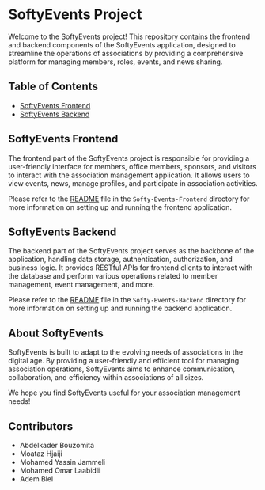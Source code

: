 # SoftyEvents Project

Welcome to the SoftyEvents project! This repository contains the frontend and backend components of the SoftyEvents application, designed to streamline the operations of associations by providing a comprehensive platform for managing members, roles, events, and news sharing.

## Table of Contents

- [SoftyEvents Frontend](./Softy-Events-Frontend/README.md)
- [SoftyEvents Backend](./Softy-Events-Backend/README.md)

## SoftyEvents Frontend

The frontend part of the SoftyEvents project is responsible for providing a user-friendly interface for members, office members, sponsors, and visitors to interact with the association management application. It allows users to view events, news, manage profiles, and participate in association activities.

Please refer to the [README](./Softy-Events-Frontend/README.md) file in the `Softy-Events-Frontend` directory for more information on setting up and running the frontend application.

## SoftyEvents Backend

The backend part of the SoftyEvents project serves as the backbone of the application, handling data storage, authentication, authorization, and business logic. It provides RESTful APIs for frontend clients to interact with the database and perform various operations related to member management, event management, and more.

Please refer to the [README](./Softy-Events-Backend/README.md) file in the `Softy-Events-Backend` directory for more information on setting up and running the backend application.

## About SoftyEvents

SoftyEvents is built to adapt to the evolving needs of associations in the digital age. By providing a user-friendly and efficient tool for managing association operations, SoftyEvents aims to enhance communication, collaboration, and efficiency within associations of all sizes.

We hope you find SoftyEvents useful for your association management needs!

## Contributors

- Abdelkader Bouzomita
- Moataz Hjaiji
- Mohamed Yassin Jammeli 
- Mohamed Omar Laabidli
- Adem Blel
